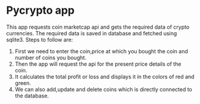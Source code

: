 # Pycrypto app

This app requests coin marketcap api and gets the required data of crypto currencies. The required data is saved in database and fetched using sqlite3. Steps to follow are:

1) First we need to enter the coin,price at which you bought the coin and number of coins you bought.
2) Then the app will request the api for the present price details of the coin.
3) It calculates the total profit or loss and displays it in the colors of red and green.
4) We can also add,update and delete coins which is directly connected to the database.
